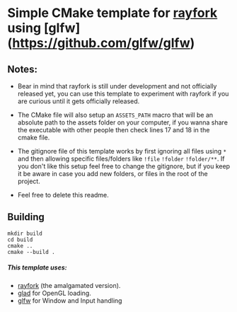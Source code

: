 # Simple CMake template for [rayfork](https://github.com/SasLuca/rayfork) using [glfw] (https://github.com/glfw/glfw)

## Notes:
- Bear in mind that rayfork is still under development and not officially released yet, you can use this template to experiment with rayfork if you are curious until it gets officially released.

- The CMake file will also setup an `ASSETS_PATH` macro that will be an absolute path to the assets folder on your computer, if you wanna share the executable with other people then check lines 17 and 18 in the cmake file.

- The gitignore file of this template works by first ignoring all files using `*` and then allowing specific files/folders like `!file` `!folder` `!folder/**`. If you don't like this setup feel free to change the gitignore, but if you keep it be aware in case you add new folders, or files in the root of the project. 

- Feel free to delete this readme.

## Building

```
mkdir build
cd build
cmake ..
cmake --build .
```

##### This template uses: 
- [rayfork](https://github.com/SasLuca/rayfork) (the amalgamated version).
- [glad](https://github.com/Dav1dde/glad) for OpenGL loading.
- [glfw](https://github.com/glfw/glfw) for Window and Input handling
